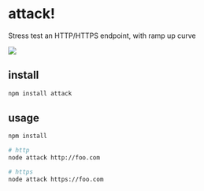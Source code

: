 # attack!

Stress test an HTTP/HTTPS endpoint, with ramp up curve

![](http://i.imgur.com/Nphdwnm.png)

## install

```sh
npm install attack
```

## usage

```sh
npm install

# http
node attack http://foo.com

# https
node attack https://foo.com
```
